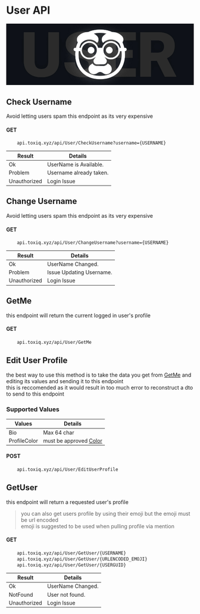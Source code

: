 # User API

![Logo](/Images/user.jpg)

## Check Username

Avoid letting users spam this endpoint as its very expensive 

#### GET
        api.toxiq.xyz/api/User/CheckUsername?username={USERNAME}

| Result       | Details                 |
|--------------|-------------------------|
| Ok           | UserName is Available.      |
| Problem      | Username already taken. |
| Unauthorized | Login Issue             |

## Change Username
Avoid letting users spam this endpoint as its very expensive 

#### GET
        api.toxiq.xyz/api/User/ChangeUsername?username={USERNAME}

| Result       | Details                 |
|--------------|-------------------------|
| Ok           | UserName Changed.      |
| Problem      | Issue Updating Username. |
| Unauthorized | Login Issue             |


## GetMe

this endpoint will return the current logged in user's profile

#### GET
        api.toxiq.xyz/api/User/GetMe

## Edit User Profile

the best way to use this method is to take the data you get from [GetMe](#GetMe) and editing its values and sending it to this endpoint  
this is reccomended as it would result in too much error to reconstruct a dto to send to this endpoint

### Supported Values 
| Values       | Details                |
|--------------|------------------------|
| Bio          | Max 64 char            |
| ProfileColor | must be approved [Color](/Endpoints/Color.md) |

#### POST
        api.toxiq.xyz/api/User/EditUserProfile



## GetUser

this endpoint will return a requested user's profile  

>you can also get users profile by using their emoji but the emoji must be url encoded  
>emoji is suggested to be used when pulling profile via mention
#### GET
        api.toxiq.xyz/api/User/GetUser/{USERNAME}
        api.toxiq.xyz/api/User/GetUser/{URLENCODED_EMOJI}
        api.toxiq.xyz/api/User/GetUser/{USERGUID}

| Result       | Details                 |
|--------------|-------------------------|
| Ok           | UserName Changed.      |
| NotFound      | User not found. |
| Unauthorized | Login Issue             |